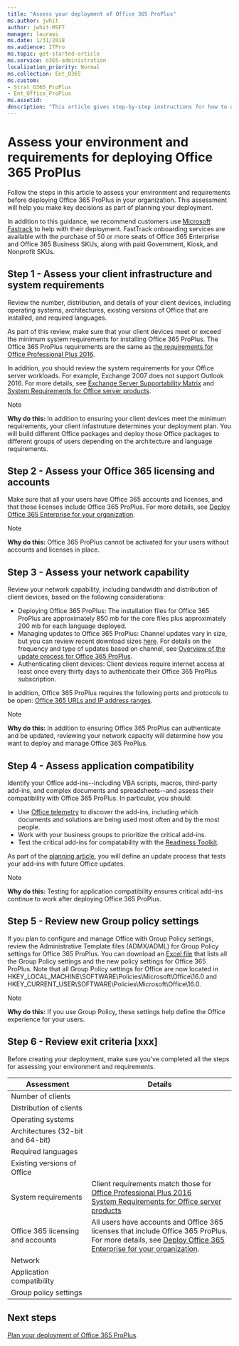 ```yaml
---
title: "Assess your deployment of Office 365 ProPlus"
ms.author: jwhit
author: jwhit-MSFT
manager: laurawi
ms.date: 1/31/2018
ms.audience: ITPro
ms.topic: get-started-article
ms.service: o365-administration
localization_priority: Normal
ms.collection: Ent_O365
ms.custom:
- Strat_O365_ProPlus
- Ent_Office_ProPlus
ms.assetid:
description: "This article gives step-by-step instructions for how to assess your enivorment and requirements before deploying Office 365 ProPlus. The article is intended for administrators in enterprise environments working with hundreds or thousands of computers."
---
```


# Assess your environment and requirements for deploying Office 365 ProPlus

Follow the steps in this article to assess your environment and requirements before deploying Office 365 ProPlus in your organization. This assessment will help you make key decisions as part of planning your deployment.

In addition to this guidance, we recommend customers use [Microsoft Fastrack](https://fasttrack.microsoft.com/office) to help with their deployment. FastTrack onboarding services are available with the purchase of 50 or more seats of Office 365 Enterprise and Office 365 Business SKUs, along with paid Government, Kiosk, and Nonprofit SKUs.

## Step 1 - Assess your client infrastructure and system requirements

Review the number, distribution, and details of your client devices, including operating systems, architectures, existing versions of Office that are installed, and required languages.

As part of this review, make sure that your client devices meet or exceed the minimum system requirements for installing Office 365 ProPlus. The Office 365 ProPlus requirements are the same as [the requirements for Office Professional Plus 2016](https://products.office.com/en-us/office-system-requirements#Office2016-suites-section).

In addition, you should review the system requirements for your Office server workloads. For example, Exchange 2007 does not support Outlook 2016. For more details, see [Exchange Server Supportability Matrix](https://technet.microsoft.com/library/ff728623(v=exchg.150).aspx) and [System Requirements for Office server products](https://products.office.com/en-US/office-system-requirements).

> [!NOTE]
> **Why do this:** In addition to ensuring your client devices meet the minimum requirements, your client infastruture determines your deployment plan. You will build different Office packages and deploy those Office packages to different groups of users depending on the architecture and language requirements. 

## Step 2 - Assess your Office 365 licensing and accounts

Make sure that all your users have Office 365 accounts and licenses, and that those licenses include Office 365 ProPlus. For more details, see [Deploy Office 365 Enterprise for your organization](https://support.office.com/en-us/article/Deploy-Office-365-Enterprise-for-your-organization-ee73dafb-be54-492e-bcfd-0fbfb5f65e94?ui=en-US&rs=en-US&ad=US).

> [!NOTE]
> **Why do this:** Office 365 ProPlus cannot be activated for your users without accounts and licenses in place. 


## Step 3 - Assess your network capability

Review your network capability, including bandwidth and distribution of client devices, based on the following considerations:

- Deploying Office 365 ProPlus: The installation files for Office 365 ProPlus are approximately 850 mb for the core files plus approximately 200 mb for each language deployed. 
- Managing updates to Office 365 ProPlus: Channel updates vary in size, but you can review recent download sizes [here](https://support.office.com/en-us/article/Download-sizes-approximate-for-channel-updates-to-Office-365-ProPlus-190f41e4-064d-486b-9c95-db08f973687c). For details on the frequency and type of updates based on channel, see [Overview of the update process for Office 365 ProPlus](overview-of-the-update-process-for-office-365-proplus.md). 
- Authenticating client devices: Client devices require internet access at least once every thirty days to authenticate their Office 365 ProPlus subscription. 

In addition, Office 365 ProPlus requires the following ports and protocols to be open: [Office 365 URLs and IP address ranges](https://support.office.com/en-us/article/Office-365-URLs-and-IP-address-ranges-8548a211-3fe7-47cb-abb1-355ea5aa88a2?ui=en-US&rs=en-US&ad=US).

> [!NOTE]
> **Why do this:** In addition to ensuring Office 365 ProPlus can authenticate and be updated, reviewing your network capacity will determine how you want to deploy and manage Office 365 ProPlus. 

## Step 4 - Assess application compatibility

Identify your Office add-ins--including VBA scripts, macros, third-party add-ins, and complex documents and spreadsheets--and assess their compatibility with Office 365 ProPlus. In particular, you should:

- Use [Office telemetry](https://technet.microsoft.com/EN-US/library/ff394407(v=office.16).aspx) to discover the add-ins, including which documents and solutions are being used most often and by the most people.
- Work with your business groups to prioritize the critical add-ins.
- Test the critical add-ins for compatability with the [Readiness Toolkit](use-the-readiness-toolkit-to-assess-application-compatibility-for-office-365-pro.md). 
 
As part of the [planning article](plan-deploy-office-365-proplus-with-Configuration-Manager.md), you will define an update process that tests your add-ins with future Office updates. 

> [!NOTE]
> **Why do this:** Testing for application compatibility ensures critical add-ins continue to work after deploying Office 365 ProPlus. 

## Step 5 - Review new Group policy settings

If you plan to configure and manage Office with Group Policy settings, review the Administrative Template files (ADMX/ADML) for Group Policy settings for Office 365 ProPlus. You can download an [Excel file](https://www.microsoft.com/en-us/download/details.aspx?id=49030) that lists all the Group Policy settings and the new policy settings for Office 365 ProPlus. Note that all Group Policy settings for Office are now located in HKEY_LOCAL_MACHINE\SOFTWARE\Policies\Microsoft\Office\16.0 and HKEY_CURRENT_USER\SOFTWARE\Policies\Microsoft\Office\16.0.

> [!NOTE]
> **Why do this:** If you use Group Policy, these settings help define the Office experience for your users. 

## Step 6 - Review exit criteria [xxx]

Before creating your deployment, make sure you've completed all the steps for assessing your environment and requirements.

|Assessment         |Details                     |
|-------------------|----------------------------|
|Number of clients                                ||
|Distribution of clients                          ||
|Operating systems                                ||
|Architectures (32-bit and 64-bit)                ||
|Required languages                               ||
|Existing versions of Office                      ||
|System requirements                              |Client requirements match those for [Office Professional Plus 2016](https://products.office.com/en-us/office-system-requirements#Office2016-suites-section)<br>[System Requirements for Office server products](https://products.office.com/en-US/office-system-requirements)|
|Office 365 licensing and accounts                |All users have accounts and Office 365 licenses that include Office 365 ProPlus.<br> For more details, see [Deploy Office 365 Enterprise for your organization](https://support.office.com/en-us/article/Deploy-Office-365-Enterprise-for-your-organization-ee73dafb-be54-492e-bcfd-0fbfb5f65e94?ui=en-US&rs=en-US&ad=US).|
|Network                                          ||
|Application compatibility                        ||
|Group policy settings                            ||

## Next steps

[Plan your deployment of Office 365 ProPlus](plan-office-365-proplus.md).


